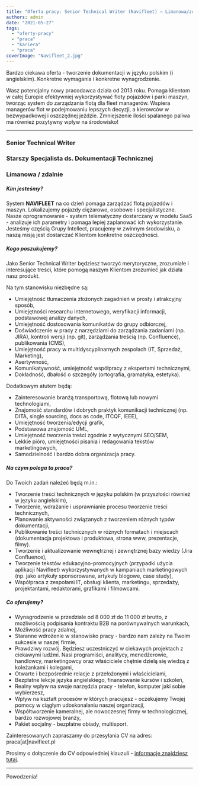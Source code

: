 ```yaml
---
title: "Oferta pracy: Senior Technical Writer (Navifleet) – Limanowa/zdalnie"
authors: admin
date: "2021-05-27"
tags:
  - "oferty-pracy"
  - "praca"
  - "kariera"
  - "praca"
coverImage: "Navifleet_2.jpg"
---
```


Bardzo ciekawa oferta - tworzenie dokumentacji w języku polskim (i angielskim).
Konkretne wymagania i konkretne wynagrodzenie.

<!--truncate-->

Wasz potencjalny nowy pracodawca działa od 2013 roku. Pomaga klientom w całej
Europie efektywniej wykorzystywać floty pojazdów i parki maszyn, tworząc system
do zarządzania flotą dla fleet managerów. Wspiera managerów flot w podejmowaniu
lepszych decyzji, a kierowców w bezwypadkowej i oszczędnej jeździe. Zmniejszenie
ilości spalanego paliwa ma również pozytywny wpływ na środowisko!

---

### **Senior Technical Writer**

### **Starszy Specjalista ds. Dokumentacji Technicznej** 

### **Limanowa / zdalnie**

##### Kim jesteśmy?

System **NAVIFLEET** na co dzień pomaga zarządzać flotą pojazdów i maszyn.
Lokalizujemy pojazdy ciężarowe, osobowe i specjalistyczne.  Nasze
oprogramowanie - system telematyczny dostarczany w modelu SaaS - analizuje ich
parametry i pomaga lepiej zaplanować ich wykorzystanie. Jesteśmy częścią Grupy
Intellect, pracujemy w zwinnym środowisku, a naszą misją jest dostarczać
Klientom konkretne oszczędności.

##### Kogo poszukujemy?

Jako Senior Technical Writer będziesz tworzyć merytoryczne, zrozumiałe i
interesujące treści, które pomogą naszym Klientom zrozumieć jak działa nasz
produkt.

Na tym stanowisku niezbędne są:

- Umiejętność tłumaczenia złożonych zagadnień w prosty i atrakcyjny sposób,
- Umiejętności researchu internetowego, weryfikacji informacji, podstawowej
  analizy danych,
- Umiejętność dostosowania komunikatów do grupy odbiorczej,
- Doświadczenie w pracy z narzędziami do zarządzania zadaniami (np. JIRA),
  kontroli wersji (np. git), zarządzania treścią (np. Confluence), publikowania
  (CMS),
- Umiejętność pracy w multidyscyplinarnych zespołach (IT, Sprzedaż, Marketing),
- Asertywność,
- Komunikatywność, umiejętność współpracy z ekspertami technicznymi,
- Dokładność, dbałość o szczegóły (ortografia, gramatyka, estetyka).

Dodatkowym atutem będą:

- Zainteresowanie branżą transportową, flotową lub nowymi technologiami,
- Znajomość standardów i dobrych praktyk komunikacji technicznej (np. DITA,
  single sourcing, docs as code, ITCQF, IEEE),
- Umiejętność tworzenia/edycji grafik,
- Podstawowa znajomość UML,
- Umiejętność tworzenia treści zgodnie z wytycznymi SEO/SEM,
- Lekkie pióro, umiejętności pisania i redagowania tekstów marketingowych,
- Samodzielność i bardzo dobra organizacja pracy.

##### Na czym polega ta praca?

Do Twoich zadań należeć będą m.in.:

- Tworzenie treści technicznych w języku polskim (w przyszłości również w języku
  angielskim),
- Tworzenie, wdrażanie i usprawnianie procesu tworzenie treści technicznych,
- Planowanie aktywności związanych z tworzeniem różnych typów dokumentacji,
- Publikowanie treści technicznych w różnych formatach i miejscach (dokumentacja
  projektowa i produktowa, strona www, prezentacje, filmy).
- Tworzenie i aktualizowanie wewnętrznej i zewnętrznej bazy wiedzy (Jira
  Confluence),
- Tworzenie tekstów edukacyjno-promocyjnych (przypadki użycia aplikacji
  Navifleet) wykorzystywanych w kampaniach marketingowych (np. jako artykuły
  sponsorowane, artykuły blogowe, case study),
- Współpraca z zespołami IT, obsługi klienta, marketingu, sprzedaży,
  projektantami, redaktorami, grafikami i filmowcami.

##### Co oferujemy?

- Wynagrodzenie w przedziale od 8 000 zł do 11 000 zł brutto, z możliwością
  podpisania kontraktu B2B na porównywalnych warunkach,
- Możliwość pracy zdalnej,
- Staranne wdrożenie w stanowisko pracy - bardzo nam zależy na Twoim sukcesie w
  naszej firmie,
- Prawdziwy rozwój. Będziesz uczestniczyć w ciekawych projektach z ciekawymi
  ludźmi. Nasi programiści, analitycy, menedżerowie, handlowcy, marketingowcy
  oraz właściciele chętnie dzielą się wiedzą z koleżankami i kolegami,
- Otwarte i bezpośrednie relacje z przełożonymi i właścicielami,
- Bezpłatne lekcje języka angielskiego, finansowanie kursów i szkoleń,
- Realny wpływ na swoje narzędzia pracy - telefon, komputer jaki sobie
  wybierzesz,
- Wpływ na kształt procesów w których pracujesz - oczekujemy Twojej pomocy w
  ciągłym udoskonalaniu naszej organizacji,
- Współtworzenie kameralnej, ale nowoczesnej firmy w technologicznej, bardzo
  rozwojowej branży,
- Pakiet socjalny - bezpłatne obiady, multisport.

Zainteresowanych zapraszamy do przesyłania CV na adres: praca\[at\]navifleet.pl

Prosimy o dołączenie do CV odpowiedniej klauzuli **-**
[informacje znajdziesz tutaj](https://www.navifleet.pl/upload/files/KLAUZULA_rekrutacja.pdf).

---

Powodzenia!
